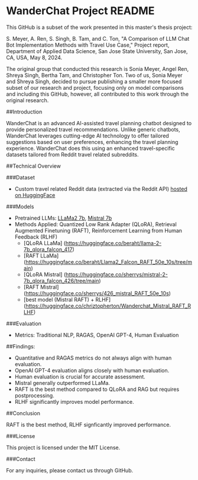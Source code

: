 # WanderChat Project README

This GitHub is a subset of the work presented in this master's thesis project:

S. Meyer, A. Ren, S. Singh, B. Tam, and C. Ton, "A Comparison of LLM Chat Bot Implementation Methods with Travel Use Case," Project report, Department of Applied Data Science, San Jose State University, San Jose, CA, USA, May 8, 2024.

The original group that conducted this research is Sonia Meyer, Angel Ren, Shreya Singh, Bertha Tam, and Christopher Ton. Two of us, Sonia Meyer and Shreya Singh, decided to pursue publishing a smaller more focused subset of our research and project, focusing only on model comparisons and including this GitHub, however, all contributed to this work through the original research.

##Introduction

WanderChat is an advanced AI-assisted travel planning chatbot designed to provide personalized travel recommendations. Unlike generic chatbots, WanderChat leverages cutting-edge AI technology to offer tailored suggestions based on user preferences, enhancing the travel planning experience. WanderChat does this using an enhanced travel-specific datasets tailored from Reddit travel related subreddits.

##Technical Overview

###Dataset

* Custom travel related Reddit data (extracted via the Reddit API) [hosted on HuggingFace](https://huggingface.co/datasets/soniawmeyer/reddit-travel-QA-finetuning)

###Models

* Pretrained LLMs: [LLaMa2 7b](https://huggingface.co/meta-llama/Llama-2-7b-hf), [Mistral 7b](https://huggingface.co/mistralai/Mistral-7B-Instruct-v0.2)
* Methods Applied: Quantized Low Rank Adapter (QLoRA), Retrieval Augmented Finetuning (RAFT), Reinforcement Learning from Human Feedback (RLHF)
	* [QLoRA LLaMa] (https://huggingface.co/beraht/llama-2-7b_qlora_falcon_417)
	* [RAFT LLaMa] (https://huggingface.co/beraht/Llama2_Falcon_RAFT_50e_10s/tree/main)
	* [QLoRA Mistral] (https://huggingface.co/sherrys/mistral-2-7b_qlora_falcon_426/tree/main)
	* [RAFT Mistral] (https://huggingface.co/sherrys/426_mistral_RAFT_50e_10s)
	* [best model (Mistral RAFT) + RLHF] (https://huggingface.co/chriztopherton/Wanderchat_Mistral_RAFT_RLHF)
			  
###Evaluation

* Metrics: Traditional NLP, RAGAS, OpenAI GPT-4, Human Evaluation

##Findings:

* Quantitative and RAGAS metrics do not always align with human evaluation.
* OpenAI GPT-4 evaluation aligns closely with human evaluation.
* Human evaluation is crucial for accurate assessment.
* Mistral generally outperformed LLaMa.
* RAFT is the best method compared to QLoRA and RAG but requires postprocessing.
* RLHF significantly improves model performance.

##Conclusion

RAFT is the best method, RLHF signficantly improved performance.

###License

This project is licensed under the MIT License.

###Contact

For any inquiries, please contact us through GitHub.